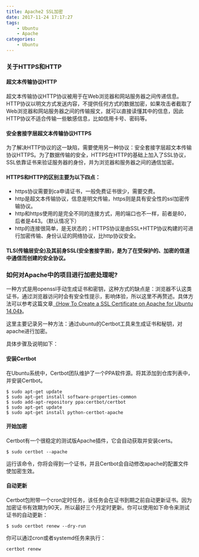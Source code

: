 ```yaml
---
title: Apache2 SSL加密
date: 2017-11-24 17:17:27
tags:
    - Ubuntu
    - Apache
categories:
    - Ubuntu
---
```


### 关于HTTPS和HTTP

#### 超文本传输协议HTTP
超文本传输协议HTTP协议被用于在Web浏览器和网站服务器之间传递信息。HTTP协议以明文方式发送内容，不提供任何方式的数据加密，如果攻击者截取了Web浏览器和网站服务器之间的传输报文，就可以直接读懂其中的信息，因此HTTP协议不适合传输一些敏感信息，比如信用卡号、密码等。

#### 安全套接字层超文本传输协议HTTPS
为了解决HTTP协议的这一缺陷，需要使用另一种协议：安全套接字层超文本传输协议HTTPS。为了数据传输的安全，HTTPS在HTTP的基础上加入了SSL协议，SSL依靠证书来验证服务器的身份，并为浏览器和服务器之间的通信加密。

#### HTTPS和HTTP的区别主要为以下四点：
+ https协议需要到ca申请证书，一般免费证书很少，需要交费。
+ http是超文本传输协议，信息是明文传输，https则是具有安全性的ssl加密传输协议。
+ http和https使用的是完全不同的连接方式，用的端口也不一样，前者是80，后者是443。（默认情况下）
+ http的连接很简单，是无状态的；HTTPS协议是由SSL+HTTP协议构建的可进行加密传输、身份认证的网络协议，比http协议安全。

#### TLS(传输层安全)及其前身SSL(安全套接字层)，是为了在受保护的、加密的信道中通信而创建的安全协议。

### 如何对Apache中的项目进行加密处理呢?

一种方式是用openssl手动生成证书和密钥，这种方式的缺点是：浏览器不认这类证书，通过浏览器访问时会有安全性提示，影响体验，所以这里不再赘述。具体方法可以参考这篇文章[《How To Create a SSL Certificate on Apache for Ubuntu 14.04》](https://www.digitalocean.com/community/tutorials/how-to-create-a-ssl-certificate-on-apache-for-ubuntu-14-04)。

这里主要记录另一种方法：通过ubuntu的Certbot工具来生成证书和秘钥，对apache进行加密。

具体步骤及说明如下：

#### 安装Certbot
在Ubuntu系统中，Certbot团队维护了一个PPA软件源。将其添加到仓库列表中，并安装Certbot。
```
$ sudo apt-get update
$ sudo apt-get install software-properties-common
$ sudo add-apt-repository ppa:certbot/certbot
$ sudo apt-get update
$ sudo apt-get install python-certbot-apache
```

#### 开始加密
Certbot有一个很稳定的测试版Apache插件，它会自动获取并安装certs。
```
$ sudo certbot --apache
```
运行该命令，你将会得到一个证书，并且Certbot会自动修改apache的配置文件使加密生效。

#### 自动更新
Certbot包附带一个cron定时任务，该任务会在证书到期之前自动更新证书。因为加密证书有效期为90天，所以最好三个月定时更新。你可以使用如下命令来测试证书的自动更新：
```
$ sudo certbot renew --dry-run
```

你可以通过cron或者systemd任务来执行：
```
certbot renew
```
